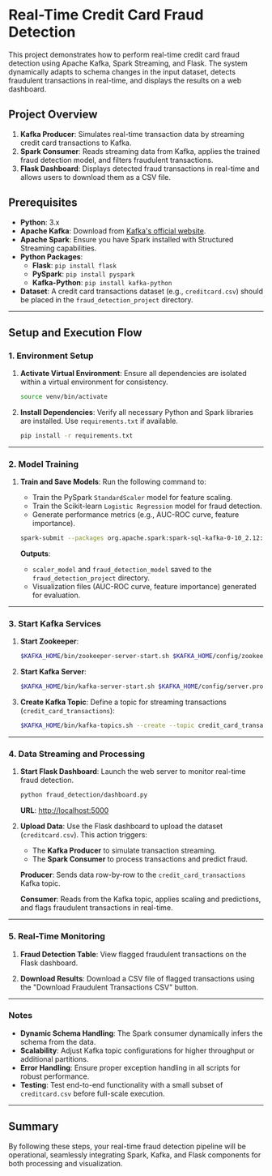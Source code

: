 # Real-Time Credit Card Fraud Detection

This project demonstrates how to perform real-time credit card fraud detection using Apache Kafka, Spark Streaming, and Flask. The system dynamically adapts to schema changes in the input dataset, detects fraudulent transactions in real-time, and displays the results on a web dashboard.

## Project Overview
1. **Kafka Producer**: Simulates real-time transaction data by streaming credit card transactions to Kafka.
2. **Spark Consumer**: Reads streaming data from Kafka, applies the trained fraud detection model, and filters fraudulent transactions.
3. **Flask Dashboard**: Displays detected fraud transactions in real-time and allows users to download them as a CSV file.

## Prerequisites
- **Python**: 3.x
- **Apache Kafka**: Download from [Kafka's official website](https://kafka.apache.org/downloads).
- **Apache Spark**: Ensure you have Spark installed with Structured Streaming capabilities.
- **Python Packages**:
  - **Flask**: `pip install flask`
  - **PySpark**: `pip install pyspark`
  - **Kafka-Python**: `pip install kafka-python`
- **Dataset**: A credit card transactions dataset (e.g., `creditcard.csv`) should be placed in the `fraud_detection_project` directory.

---

## **Setup and Execution Flow**

### **1. Environment Setup**
1. **Activate Virtual Environment**:
   Ensure all dependencies are isolated within a virtual environment for consistency.
   ```bash
   source venv/bin/activate
   ```

2. **Install Dependencies**:
   Verify all necessary Python and Spark libraries are installed. Use `requirements.txt` if available.
   ```bash
   pip install -r requirements.txt
   ```

---

### **2. Model Training**
1. **Train and Save Models**:
   Run the following command to:
   - Train the PySpark `StandardScaler` model for feature scaling.
   - Train the Scikit-learn `Logistic Regression` model for fraud detection.
   - Generate performance metrics (e.g., AUC-ROC curve, feature importance).
   ```bash
   spark-submit --packages org.apache.spark:spark-sql-kafka-0-10_2.12:3.3.0 fraud_detection/model.py
   ```

   **Outputs**:
   - `scaler_model` and `fraud_detection_model` saved to the `fraud_detection_project` directory.
   - Visualization files (AUC-ROC curve, feature importance) generated for evaluation.

---

### **3. Start Kafka Services**
1. **Start Zookeeper**:
   ```bash
   $KAFKA_HOME/bin/zookeeper-server-start.sh $KAFKA_HOME/config/zookeeper.properties
   ```

2. **Start Kafka Server**:
   ```bash
   $KAFKA_HOME/bin/kafka-server-start.sh $KAFKA_HOME/config/server.properties
   ```

3. **Create Kafka Topic**:
   Define a topic for streaming transactions (`credit_card_transactions`):
   ```bash
   $KAFKA_HOME/bin/kafka-topics.sh --create --topic credit_card_transactions --bootstrap-server localhost:9092 --partitions 1 --replication-factor 1
   ```

---

### **4. Data Streaming and Processing**
1. **Start Flask Dashboard**:
   Launch the web server to monitor real-time fraud detection.
   ```bash
   python fraud_detection/dashboard.py
   ```
   **URL**: [http://localhost:5000](http://localhost:5000)

2. **Upload Data**:
   Use the Flask dashboard to upload the dataset (`creditcard.csv`). This action triggers:
   - The **Kafka Producer** to simulate transaction streaming.
   - The **Spark Consumer** to process transactions and predict fraud.

   **Producer**:
   Sends data row-by-row to the `credit_card_transactions` Kafka topic.

   **Consumer**:
   Reads from the Kafka topic, applies scaling and predictions, and flags fraudulent transactions in real-time.

---

### **5. Real-Time Monitoring**
1. **Fraud Detection Table**:
   View flagged fraudulent transactions on the Flask dashboard.

2. **Download Results**:
   Download a CSV file of flagged transactions using the "Download Fraudulent Transactions CSV" button.

---

### **Notes**
- **Dynamic Schema Handling**: The Spark consumer dynamically infers the schema from the data.
- **Scalability**: Adjust Kafka topic configurations for higher throughput or additional partitions.
- **Error Handling**: Ensure proper exception handling in all scripts for robust performance.
- **Testing**: Test end-to-end functionality with a small subset of `creditcard.csv` before full-scale execution.

---

## **Summary**
By following these steps, your real-time fraud detection pipeline will be operational, seamlessly integrating Spark, Kafka, and Flask components for both processing and visualization.
